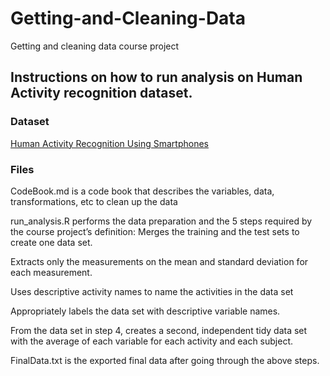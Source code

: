# Getting-and-Cleaning-Data
Getting and cleaning data course project

## Instructions on how to run analysis on Human Activity recognition dataset.

### Dataset

[Human Activity Recognition Using Smartphones](http://archive.ics.uci.edu/ml/datasets/Human+Activity+Recognition+Using+Smartphones)

### Files
CodeBook.md is a code book that describes the variables, data, transformations, etc to clean up the data

run_analysis.R performs the data preparation and the 5 steps required by the course project’s definition:
Merges the training and the test sets to create one data set.

Extracts only the measurements on the mean and standard deviation for each measurement. 

Uses descriptive activity names to name the activities in the data set

Appropriately labels the data set with descriptive variable names. 

From the data set in step 4, creates a second, independent tidy data set with the average of each variable for each activity and each subject.

FinalData.txt is the exported final data after going through the above steps.
